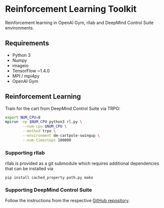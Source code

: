 # Reinforcement Learning Toolkit

Reinforcement learning in OpenAI Gym, rllab and DeepMind Control Suite environments.

## Requirements
* Python 3
* Numpy
* imageio
* TensorFlow ~1.4.0
* MPI / mpi4py
* OpenAI Gym

## Reinforcement Learning
Train for the cart from DeepMind Control Suite via TRPO:
```sh
export NUM_CPU=8
mpirun -np $NUM_CPU python3 rl.py \
        --num-cpu $NUM_CPU \
        --method trpo \
        --environment dm-cartpole-swingup \
        --num-timesteps 100000
```

### Supporting rllab
rllab is provided as a git submodule which requires additional dependencies that can be installed via
```
pip install cached_property path.py mako
```

### Supporting DeepMind Control Suite
Follow the instructions from the respective [GitHub repository](https://github.com/deepmind/dm_control).
